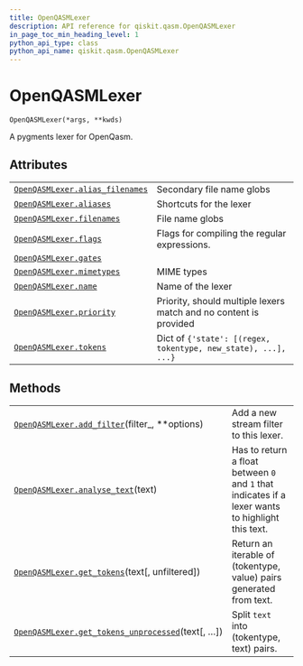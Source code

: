 ```yaml
---
title: OpenQASMLexer
description: API reference for qiskit.qasm.OpenQASMLexer
in_page_toc_min_heading_level: 1
python_api_type: class
python_api_name: qiskit.qasm.OpenQASMLexer
---
```


# OpenQASMLexer

<span id="qiskit.qasm.OpenQASMLexer" />

`OpenQASMLexer(*args, **kwds)`

A pygments lexer for OpenQasm.

## Attributes

|                                                                                                                          |                                                                   |
| ------------------------------------------------------------------------------------------------------------------------ | ----------------------------------------------------------------- |
| [`OpenQASMLexer.alias_filenames`](qiskit.qasm.OpenQASMLexer.alias_filenames "qiskit.qasm.OpenQASMLexer.alias_filenames") | Secondary file name globs                                         |
| [`OpenQASMLexer.aliases`](qiskit.qasm.OpenQASMLexer.aliases "qiskit.qasm.OpenQASMLexer.aliases")                         | Shortcuts for the lexer                                           |
| [`OpenQASMLexer.filenames`](qiskit.qasm.OpenQASMLexer.filenames "qiskit.qasm.OpenQASMLexer.filenames")                   | File name globs                                                   |
| [`OpenQASMLexer.flags`](qiskit.qasm.OpenQASMLexer.flags "qiskit.qasm.OpenQASMLexer.flags")                               | Flags for compiling the regular expressions.                      |
| [`OpenQASMLexer.gates`](qiskit.qasm.OpenQASMLexer.gates "qiskit.qasm.OpenQASMLexer.gates")                               |                                                                   |
| [`OpenQASMLexer.mimetypes`](qiskit.qasm.OpenQASMLexer.mimetypes "qiskit.qasm.OpenQASMLexer.mimetypes")                   | MIME types                                                        |
| [`OpenQASMLexer.name`](qiskit.qasm.OpenQASMLexer.name "qiskit.qasm.OpenQASMLexer.name")                                  | Name of the lexer                                                 |
| [`OpenQASMLexer.priority`](qiskit.qasm.OpenQASMLexer.priority "qiskit.qasm.OpenQASMLexer.priority")                      | Priority, should multiple lexers match and no content is provided |
| [`OpenQASMLexer.tokens`](qiskit.qasm.OpenQASMLexer.tokens "qiskit.qasm.OpenQASMLexer.tokens")                            | Dict of `{'state': [(regex, tokentype, new_state), ...], ...}`    |

## Methods

|                                                                                                                                                           |                                                                                                   |
| --------------------------------------------------------------------------------------------------------------------------------------------------------- | ------------------------------------------------------------------------------------------------- |
| [`OpenQASMLexer.add_filter`](qiskit.qasm.OpenQASMLexer.add_filter "qiskit.qasm.OpenQASMLexer.add_filter")(filter\_, \*\*options)                          | Add a new stream filter to this lexer.                                                            |
| [`OpenQASMLexer.analyse_text`](qiskit.qasm.OpenQASMLexer.analyse_text "qiskit.qasm.OpenQASMLexer.analyse_text")(text)                                     | Has to return a float between `0` and `1` that indicates if a lexer wants to highlight this text. |
| [`OpenQASMLexer.get_tokens`](qiskit.qasm.OpenQASMLexer.get_tokens "qiskit.qasm.OpenQASMLexer.get_tokens")(text\[, unfiltered])                            | Return an iterable of (tokentype, value) pairs generated from text.                               |
| [`OpenQASMLexer.get_tokens_unprocessed`](qiskit.qasm.OpenQASMLexer.get_tokens_unprocessed "qiskit.qasm.OpenQASMLexer.get_tokens_unprocessed")(text\[, …]) | Split `text` into (tokentype, text) pairs.                                                        |

